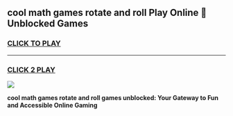 
## cool math games rotate and roll Play Online 👋 Unblocked Games
<h3>
<a href="https://news.freeplayer.one?title=cool_math_games_rotate_and_roll&ref=17CMG">CLICK TO PLAY</a></h3>
<hr>

<h3>
<a href="https://news.freeplayer.one?title=cool_math_games_rotate_and_roll&ref=17CMG">CLICK 2 PLAY</a>
  
</h3>

<a href="https://news.freeplayer.one?title=cool_math_games_rotate_and_roll&ref=17CMG/"><img src="https://clearcache.store/games.png"></a>


**cool math games rotate and roll games unblocked: Your Gateway to Fun and Accessible Online Gaming**
